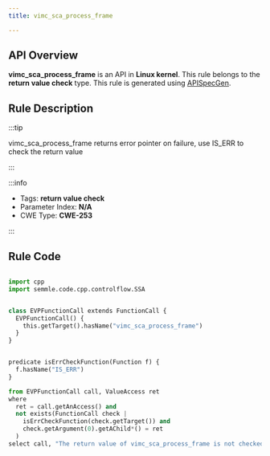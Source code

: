 ```yaml
---
title: vimc_sca_process_frame

---
```



## API Overview
**vimc_sca_process_frame** is an API in **Linux kernel**. This rule belongs to the **return value check** type. This rule is generated using [APISpecGen](../../tools/APISpecGen).
## Rule Description

:::tip

vimc_sca_process_frame returns error pointer on failure, use IS_ERR to check the return value

:::

:::info

- Tags: **return value check**
- Parameter Index: **N/A**
- CWE Type: **CWE-253**

:::

## Rule Code
```python

import cpp
import semmle.code.cpp.controlflow.SSA


class EVPFunctionCall extends FunctionCall {
  EVPFunctionCall() {
    this.getTarget().hasName("vimc_sca_process_frame")
  }
}


predicate isErrCheckFunction(Function f) {
  f.hasName("IS_ERR") 
}

from EVPFunctionCall call, ValueAccess ret
where
  ret = call.getAnAccess() and
  not exists(FunctionCall check |
    isErrCheckFunction(check.getTarget()) and
    check.getArgument(0).getAChild*() = ret
  )
select call, "The return value of vimc_sca_process_frame is not checked with IS_ERR."
    
```